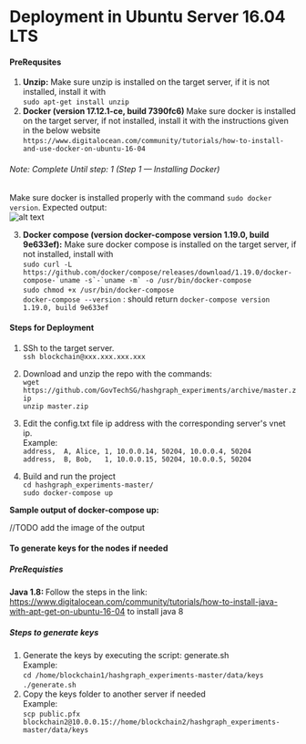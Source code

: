 # Deployment in Ubuntu Server 16.04 LTS

#### PreRequsites
1. <b>Unzip:</b> Make sure unzip is installed on the target server, if it is not installed, install it with <br />```sudo apt-get install unzip```<br />
2. <b>Docker (version 17.12.1-ce, build 7390fc6) </b> Make sure docker is installed on the target server, if not installed, install it with the instructions given in the below website<br />
```https://www.digitalocean.com/community/tutorials/how-to-install-and-use-docker-on-ubuntu-16-04```
###### Note: Complete Until step: 1 (Step 1 — Installing Docker) <br/>
Make sure docker is installed properly with the command ```sudo docker version```. Expected output: <br/>
![alt text](https://github.com/GovTechSG/hashgraph_experiments/blob/readme/images/docker-version.png)

3. <b>Docker compose (version docker-compose version 1.19.0, build 9e633ef):</b> Make sure docker compose is installed on the target server, if not installed, install with <br/> 
```sudo curl -L https://github.com/docker/compose/releases/download/1.19.0/docker-compose-`uname -s`-`uname -m` -o /usr/bin/docker-compose```<br/>
```sudo chmod +x /usr/bin/docker-compose``` <br/>
```docker-compose --version``` : should return ```docker-compose version 1.19.0, build 9e633ef```

#### Steps for Deployment

1) SSh to the target server. <br/> 
```ssh blockchain@xxx.xxx.xxx.xxx```
2) Download and unzip the repo with the commands: <br />
```wget https://github.com/GovTechSG/hashgraph_experiments/archive/master.zip```<br />
```unzip master.zip```
3) Edit the config.txt file ip address with the corresponding server's vnet ip. <br/>
Example: <br/>
 ```address,  A, Alice, 1, 10.0.0.14, 50204, 10.0.0.4, 50204``` <br/>
 ```address,  B, Bob,   1, 10.0.0.15, 50204, 10.0.0.5, 50204```
 
4) Build and run the project <br />
```cd hashgraph_experiments-master/``` <br/>
```sudo docker-compose up```

<b>Sample output of docker-compose up:</b>

//TODO add the image of the output


#### To generate keys for the nodes if needed

##### PreRequisties

<b>Java 1.8: </b> Follow the steps in the link: https://www.digitalocean.com/community/tutorials/how-to-install-java-with-apt-get-on-ubuntu-16-04 to install java 8

##### Steps to generate keys
1) Generate the keys by executing the script: generate.sh <br/>
Example: <br/>
```cd /home/blockchain1/hashgraph_experiments-master/data/keys```  <br/>
```./generate.sh```
2) Copy the keys folder to another server if needed <br/>
Example:<br/>
```scp public.pfx  blockchain2@10.0.0.15://home/blockchain2/hashgraph_experiments-master/data/keys```




